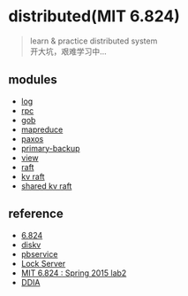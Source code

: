 # distributed(MIT 6.824)

> learn & practice distributed system  
> 开大坑，艰难学习中...

## modules

- [log](./log)   
- [rpc](./src/labrpc)   
- [gob](./src/labgob)  
- [mapreduce](./src/mr)  
- [paxos](./src/paxos)  
- [primary-backup](./src/pbservice)  
- [view](./src/viewservice)  
- [raft](./src/raft)  
- [kv raft](./src/kvraft)  
- [shared kv raft](./src/shardkv)

## reference

- [6.824](https://pdos.csail.mit.edu/6.824/schedule.html)
- [diskv](http://nil.csail.mit.edu/6.824/2015/labs/lab-5.html)
- [pbservice](http://nil.csail.mit.edu/6.824/2015/labs/lab-2.html)
- [Lock Server](https://pdos.csail.mit.edu/archive/6.824-2013/labs/lab-1.html)
- [MIT 6.824 : Spring 2015 lab2](https://www.cnblogs.com/yaodd/p/6086384.html)
- [DDIA](http://ddia.vonng.com/#/)